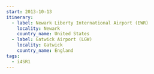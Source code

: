 ```yaml
---
start: 2013-10-13
itinerary:
  - label: Newark Liberty International Airport (EWR)
    locality: Newark
    country_name: United States
  - label: Gatwick Airport (LGW)
    locality: Gatwick
    country_name: England
tags:
  - i4SR1
---
```

